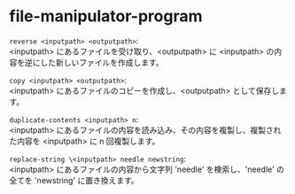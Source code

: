 # file-manipulator-program  
`reverse <inputpath> <outputpath>`:  
	\<inputpath> にあるファイルを受け取り、\<outputpath> に \<inputpath> の内容を逆にした新しいファイルを作成します。  
  
`copy <inputpath> <outputpath>`:  
	\<inputpath> にあるファイルのコピーを作成し、\<outputpath> として保存します。  
  
`duplicate-contents <inputpath> n`:  
	\<inputpath> にあるファイルの内容を読み込み、その内容を複製し、複製された内容を \<inputpath> に n 回複製します。  
  
`replace-string \<inputpath> needle newstring`:  
	\<inputpath> にあるファイルの内容から文字列 'needle' を検索し、'needle' の全てを 'newstring' に置き換えます。  
  
